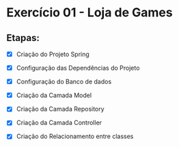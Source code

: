 <h1>Exercício 01 - Loja de Games</h1>



<h2>Etapas:</h2>


- [x] Criação do Projeto Spring
- [x] Configuração das Dependências do Projeto
- [x] Configuração do Banco de dados
- [x] Criação da Camada Model
- [x] Criação da Camada Repository
- [x] Criação da Camada Controller
- [x] Criação do Relacionamento entre classes

